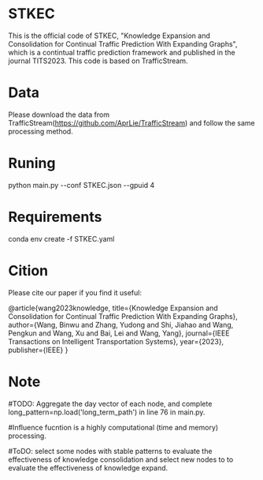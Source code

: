 # STKEC
This is the official code of STKEC, "Knowledge Expansion and Consolidation for Continual Traffic Prediction With Expanding Graphs", which is a contintual traffic prediction framework and published in the journal TITS2023.
This code is based on TrafficStream.
# Data
Please download the data from TrafficStream(https://github.com/AprLie/TrafficStream) and follow the same processing method.

# Runing
python main.py --conf STKEC.json --gpuid 4

# Requirements
conda env create -f STKEC.yaml

# Cition
Please cite our paper if you find it useful:

@article{wang2023knowledge,
  title={Knowledge Expansion and Consolidation for Continual Traffic Prediction With Expanding Graphs},
  author={Wang, Binwu and Zhang, Yudong and Shi, Jiahao and Wang, Pengkun and Wang, Xu and Bai, Lei and Wang, Yang},
  journal={IEEE Transactions on Intelligent Transportation Systems},
  year={2023},
  publisher={IEEE}
}

# Note

#TODO: Aggregate the day vector of each node, and complete long_pattern=np.load('long_term_path') in line 76 in main.py.

#Influence fucntion is a highly computational (time and memory) processing.

#ToDO: select some nodes with stable patterns to evaluate the effectiveness of knowledge consolidation and select new nodes to to evaluate the effectiveness of knowledge expand.




